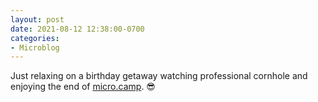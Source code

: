 ```yaml
---
layout: post
date: 2021-08-12 12:38:00-0700
categories:
- Microblog
---
```


Just relaxing on a birthday getaway watching professional cornhole and enjoying the end of [micro.camp](https://micro.camp). 😎